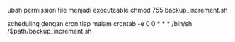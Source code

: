 ubah permission file menjadi executeable
chmod 755 backup_increment.sh

scheduling dengan cron tiap malam 
crontab -e
0 0 * * * /bin/sh /$path/backup_increment.sh
